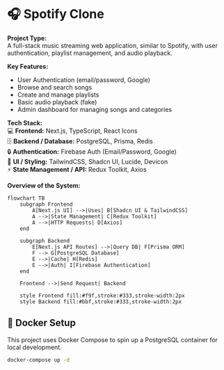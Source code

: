 # 🎧 Spotify Clone

**Project Type:**  
A full-stack music streaming web application, similar to Spotify, with user authentication, playlist management, and audio playback.

**Key Features:**
- User Authentication (email/password, Google)
- Browse and search songs
- Create and manage playlists
- Basic audio playback (fake)
- Admin dashboard for managing songs and categories


**Tech Stack:**  
💻 **Frontend:** Next.js, TypeScript, React Icons  
🗄️ **Backend / Database:** PostgreSQL, Prisma, Redis  
🔒 **Authentication:** Firebase Auth (Email/Password, Google)  
🎨 **UI / Styling:** TailwindCSS, Shadcn UI, Lucide, Devicon  
⚡ **State Management / API:** Redux Toolkit, Axios

**Overview of the System:**  
 
```
flowchart TB
    subgraph Frontend
        A[Next.js UI] -->|Uses| B[Shadcn UI & TailwindCSS]
        A -->|State Management| C[Redux Toolkit]
        A -->|HTTP Requests| D[Axios]
    end

    subgraph Backend
        E[Next.js API Routes] -->|Query DB| F[Prisma ORM]
        F --> G[PostgreSQL Database]
        E -->|Cache| H[Redis]
        E -->|Auth| I[Firebase Authentication]
    end

    Frontend -->|Send Request| Backend

    style Frontend fill:#f9f,stroke:#333,stroke-width:2px
    style Backend fill:#bbf,stroke:#333,stroke-width:2px

```



## 🐳 Docker Setup

This project uses Docker Compose to spin up a PostgreSQL container for local development.

```bash
docker-compose up -d
